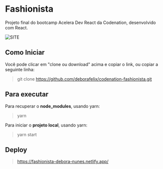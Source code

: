 # Fashionista
Projeto final do bootcamp Acelera Dev React da Codenation, desenvolvido com React.

![SITE](https://user-images.githubusercontent.com/60484585/84602248-584eb980-ae5c-11ea-889f-a0de8b159cf2.png)

## Como Iniciar 

Você pode clicar em "clone ou download" acima e copiar o link, ou copiar a seguinte linha: 
> git clone https://github.com/deborafelix/codenation-fashionista.git

## Para executar

 Para recuperar o **node_modules**, usando yarn:
> yarn 

Para iniciar o **projeto local**, usando yarn:
> yarn start

## Deploy

> https://fashionista-debora-nunes.netlify.app/
